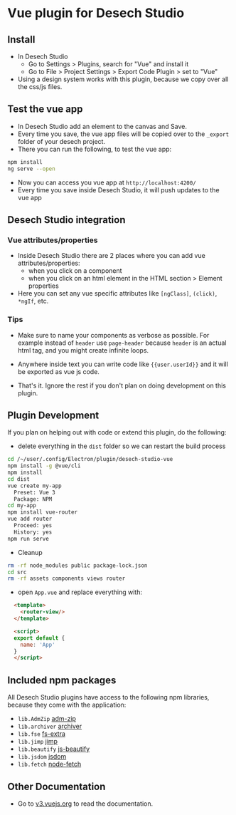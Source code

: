 # Vue plugin for Desech Studio

## Install

- In Desech Studio
  - Go to Settings > Plugins, search for "Vue" and install it
  - Go to File > Project Settings > Export Code Plugin > set to "Vue"
- Using a design system works with this plugin, because we copy over all the css/js files.

## Test the vue app

- In Desech Studio add an element to the canvas and Save.
- Every time you save, the vue app files will be copied over to the `_export` folder of your desech project.
- There you can run the following, to test the vue app:

```sh
npm install
ng serve --open
```

- Now you can access you vue app at `http://localhost:4200/`
- Every time you save inside Desech Studio, it will push updates to the vue app

## Desech Studio integration

### Vue attributes/properties

- Inside Desech Studio there are 2 places where you can add vue attributes/properties:
  - when you click on a component
  - when you click on an html element in the HTML section > Element properties
- Here you can set any vue specific attributes like `[ngClass]`, `(click)`, `*ngIf`, etc.

### Tips

- Make sure to name your components as verbose as possible. For example instead of `header` use `page-header` because `header` is an actual html tag, and you might create infinite loops.
- Anywhere inside text you can write code like `{{user.userId}}` and it will be exported as vue js code.

- That's it. Ignore the rest if you don't plan on doing development on this plugin.

## Plugin Development

If you plan on helping out with code or extend this plugin, do the following:

- delete everything in the `dist` folder so we can restart the build process

```sh
cd /~/user/.config/Electron/plugin/desech-studio-vue
npm install -g @vue/cli
npm install
cd dist
vue create my-app
  Preset: Vue 3
  Package: NPM
cd my-app
npm install vue-router
vue add router
  Proceed: yes
  History: yes
npm run serve
```

- Cleanup

```sh
rm -rf node_modules public package-lock.json
cd src
rm -rf assets components views router
```

- open `App.vue` and replace everything with:
```html
  <template>
    <router-view/>
  </template>

  <script>
  export default {
    name: 'App'
  }
  </script>
```

## Included npm packages

All Desech Studio plugins have access to the following npm libraries, because they come with the application:
- `lib.AdmZip` [adm-zip](https://www.npmjs.com/package/adm-zip)
- `lib.archiver` [archiver](https://www.npmjs.com/package/archiver)
- `lib.fse` [fs-extra](https://www.npmjs.com/package/fs-extra)
- `lib.jimp` [jimp](https://www.npmjs.com/package/jimp)
- `lib.beautify` [js-beautify](https://www.npmjs.com/package/js-beautify)
- `lib.jsdom` [jsdom](https://www.npmjs.com/package/jsdom)
- `lib.fetch` [node-fetch](https://www.npmjs.com/package/node-fetch)

## Other Documentation

- Go to [v3.vuejs.org](https://v3.vuejs.org/guide/introduction.html#what-is-vue-js) to read the documentation.
